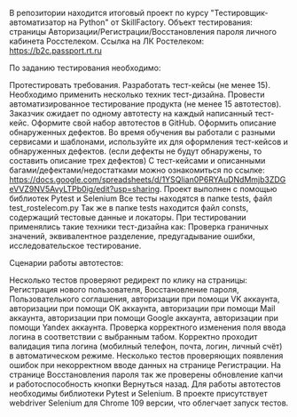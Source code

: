 В репозитории находится итоговый проект по курсу "Тестировщик-автоматизатор на Python" от SkillFactory. Объект тестирования: страницы Авторизации/Регистрации/Восстановления пароля личного кабинета Росстелеком. Ссылка на ЛК Ростелеком: https://b2c.passport.rt.ru

По заданию тестирования необходимо:

Протестировать требования.
Разработать тест-кейсы (не менее 15). Необходимо применить несколько техник тест-дизайна.
Провести автоматизированное тестирование продукта (не менее 15 автотестов). Заказчик ожидает по одному автотесту на каждый написанный тест-кейс. Оформите свой набор автотестов в GitHub.
Оформить описание обнаруженных дефектов. Во время обучения вы работали с разными сервисами и шаблонами, используйте их для оформления тест-кейсов и обнаруженных дефектов. (если дефекты не будут обнаружены, то составить описание трех дефектов)
С тест-кейсами и описанными багами/дефектами/недостатками можно ознакомиться по ссылке: https://docs.google.com/spreadsheets/d/1YSQlian0P6RYAuDNdMmjb3ZDGeVVZ9NV5AvyLTPb0ig/edit?usp=sharing. Проект выполнен с помощью библиотек Pytest и Selenium Все тесты находятся в папке tests, файл test_rostelecom.py Так же в папке tests находится файл consts, содержащий тестовые данные и локаторы. При тестировании применялись такие техники тест-дизайна как: Проверка граничных значений, эквивалентное разделение, предугадывание ошибки, исследовательское тестирование.

Сценарии работы автотестов:

Несколько тестов проверяют редирект по клику на страницы: Регистрация нового пользователя, Восстановление пароля, Пользователького соглашения, авторизации при помощи VK аккаунта, авторизации при помощи OK аккаунта, авторизации при помощи Mail аккаунта, авторизации при помощи Google аккаунта, авторизации при помощи Yandex аккаунта.
Проверка корректного изменения поля ввода логина в соответствии с выбранным табом.
Корректно проходит валидация типа логина (мобилный телефон, почта, логин, личный счёт) в автоматическом режиме.
Несколько тестов проверяющих появления ошибок при некорректном вводе данных на странице Регистрации.
На странице Восстановления пароля так же проверены обновление капчи и работоспособность кнопки Вернуться назад.
Для работы автотестов необходимы библиотеки Pytest и Selenium. В проекте присутствует webdriver Selenium для Chrome 109 версии, что облегчает запуск тестов. 
